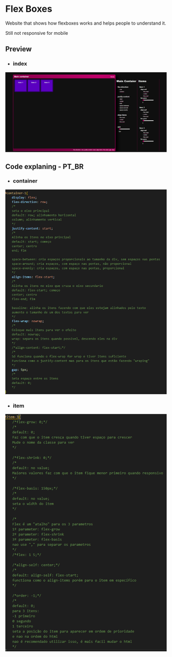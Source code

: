 # Flex Boxes
Website that shows how flexboxes works and helps people to understand it.

Still not responsive for mobile

## Preview
- ### index
![alt text](/imgs/preview.png)

## Code explaning - PT_BR
- ### container
![alt text](/imgs/container.png)

- ### item
![alt text](/imgs/item.png)
